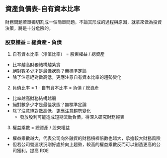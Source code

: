 資產負債表-自有資本比率
-----------------------

財務問題若單獨切割成一個簡單問題，不論其形成的過程與原因，就拿來做為投資決策，將是十分危險的。

### 股東權益 = 總資產 - 負債

1. 自有資本比率（淨值比率） = 股東權益 / 總資產
  * 比率越高財務結構越紮實
  * 絕對數多少才是最佳狀態？無標準定論
  * 除了注意絕對數高低，更應注意自有資本比率的趨勢變化

2. 負債比率 = 1 - 自有資本比率 = 負債 / 總資產
  * 比率越高財務結構越弱
  * 絕對數多少才是最佳狀態？無標準定論
  * 除了注意絕對數高低，更應注意趨勢變化
    * 發放股利可能造成短期流動負債，得深入研究財務報表

3. 權益乘數 = 總資產 / 股東權益
  * 權益乘數越大，代表公司向外融資的財務槓桿倍數也越大，承擔較大財務風險
  * 但若公司營運狀況剛好處於向上趨勢，較高的權益乘數反而可以創造更高的公司獲利，提高 ROE
